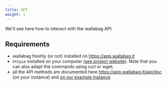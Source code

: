```yaml
---
title: API
weight: 1
---
```


We'll see here how to interact with the
wallabag API.

## Requirements

-   wallabag freshly (or not) installed on https://app.wallabag.it
-   `httpie` installed on your computer ([see project
    website](https://github.com/jkbrzt/httpie)). Note that you can also
    adapt the commands using curl or wget.
-   all the API methods are documented here
    https://app.wallabag.it/api/doc (on your instance) and [on our
    example instance](https://app.wallabag.it/api/doc)
